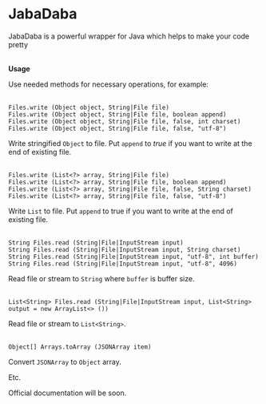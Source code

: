 # JabaDaba
JabaDaba is a powerful wrapper for Java which helps to make your code pretty<br>
<br>

**Usage**

Use needed methods for necessary operations, for example:<br>
<br>

    Files.write (Object object, String|File file)
    Files.write (Object object, String|File file, boolean append)
    Files.write (Object object, String|File file, false, int charset)
    Files.write (Object object, String|File file, false, "utf-8")
    
Write stringified `Object` to file. Put `append` to *true* if you want to write at the end of existing file.<br>
<br>

    Files.write (List<?> array, String|File file)
    Files.write (List<?> array, String|File file, boolean append)
    Files.write (List<?> array, String|File file, false, String charset)
    Files.write (List<?> array, String|File file, false, "utf-8")
    
Write `List` to file. Put `append` to true if you want to write at the end of existing file.<br>
<br>

    String Files.read (String|File|InputStream input)		
    String Files.read (String|File|InputStream input, String charset)		
    String Files.read (String|File|InputStream input, "utf-8", int buffer)		
    String Files.read (String|File|InputStream input, "utf-8", 4096)		

Read file or stream to `String` where `buffer` is buffer size.<br>
<br>

    List<String> Files.read (String|File|InputStream input, List<String> output = new ArrayList<> ())
    
Read file or stream to `List<String>`.<br>
<br>

    Object[] Arrays.toArray (JSONArray item)
    
Convert `JSONArray` to `Object` array.

Etc.

Official documentation will be soon.
